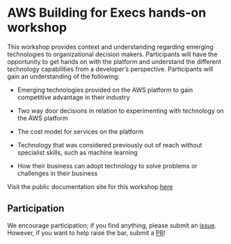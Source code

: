 # AWS Building for Execs hands-on workshop

This workshop provides context and understanding regarding emerging technologies to organizational decision makers. Participants will have the opportunity to get hands on with the platform and understand the different technology capabilities from a developer’s perspective. Participants will gain an understanding of the following:

- Emerging technologies provided on the AWS platform to gain competitive advantage in their industry

- Two way door decisions in relation to experimenting with technology on the AWS platform

- The cost model for services on the platform

- Technology that was considered previously out of reach without specialist skills, such as machine learning

- How their business can adopt technology to solve problems or challenges in their business

Visit the public documentation site for this workshop [here](https://exec.awsbuilders.io)

## Participation

We encourage participation; if you find anything, please submit an [issue](https://github.com/MitchyBAwesome/aws-building-for-execs/issues). However, if you want to help raise the bar, submit a [PR](https://github.com/MitchyBAwesome/aws-building-for-execs/pulls)!
